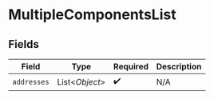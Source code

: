 # MultipleComponentsList


## Fields

| Field              | Type               | Required           | Description        |
| ------------------ | ------------------ | ------------------ | ------------------ |
| `addresses`        | List<*Object*>     | :heavy_check_mark: | N/A                |